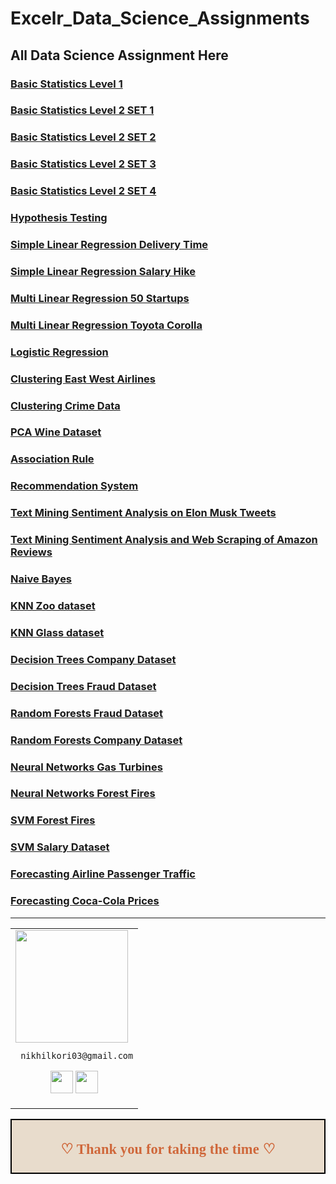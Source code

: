 # Excelr_Data_Science_Assignments

## All Data Science Assignment Here

### [Basic Statistics Level 1](https://github.com/Nikhilkori03/Assignment-Basic-Stats-Level1)

### [Basic Statistics Level 2 SET 1](https://github.com/Nikhilkori03/Assignment_2_Set_1)

### [Basic Statistics Level 2 SET 2](https://github.com/Nikhilkori03/Assignment_2_Set_2)

### [Basic Statistics Level 2 SET 3](https://github.com/Nikhilkori03/Assignment_2_Set_3)

### [Basic Statistics Level 2 SET 4](https://github.com/Nikhilkori03/Assignment_-2_Set_4)

### [Hypothesis Testing](https://github.com/Nikhilkori03/Assignment_Hypothesis_test)

### [Simple Linear Regression Delivery Time](https://github.com/Nikhilkori03/Simple_Linear_Regression_1)

### [Simple Linear Regression Salary Hike](https://github.com/Nikhilkori03/Simple_Linear_regression_2)

### [Multi Linear Regression 50 Startups](https://github.com/Nikhilkori03/Assignment_Multi_linear_Regression_1)

### [Multi Linear Regression Toyota Corolla](https://github.com/Nikhilkori03/Assignment_Multi_linear_regression_2)

### [Logistic Regression](https://github.com/Nikhilkori03/Assignment_Logistic_Regression)

### [Clustering East West Airlines](https://github.com/Nikhilkori03/Assignment_East-West_Airlines)

### [Clustering Crime Data](https://github.com/Nikhilkori03/Assignment_Crime_data_Clustering)

### [PCA Wine Dataset](https://github.com/Nikhilkori03/Assignment_PCA_Wine_Dataset)

### [Association Rule](https://github.com/Nikhilkori03/Assignment_Association_Rules)

### [Recommendation System](https://github.com/Nikhilkori03/Assignment_Recommendation_System_Books)

### [Text Mining Sentiment Analysis on Elon Musk Tweets](https://github.com/Nikhilkori03/Sentiment_Analysis_on_-Elon_musk_Tweets)

### [Text Mining Sentiment Analysis and Web Scraping of Amazon Reviews](https://github.com/Nikhilkori03/Assignment_Web_Scraping_Emotion_Mining)

### [Naive Bayes](https://github.com/Nikhilkori03/Assignment_Naive_Bayes_Salary_dataset)

### [KNN Zoo dataset](https://github.com/Nikhilkori03/Assignment_KNN_Zoo)

### [KNN Glass dataset](https://github.com/Nikhilkori03/Assignment_KNN_Glass)

### [Decision Trees Company Dataset](https://github.com/Nikhilkori03/Assignment_Decision_Tree_1)

### [Decision Trees Fraud Dataset](https://github.com/Nikhilkori03/Assignment_Decision_Tree_2)

### [Random Forests Fraud Dataset](https://github.com/Nikhilkori03/Assignment_Random_Forest_1)

### [Random Forests Company Dataset](https://github.com/Nikhilkori03/Assignment_Random_Forest_2)

### [Neural Networks Gas Turbines](https://github.com/Nikhilkori03/Neural_Network_Regression_Gas_Turbines)

### [Neural Networks Forest Fires](https://github.com/Nikhilkori03/Neural_Networks_Forest_Fire_Classification)

### [SVM Forest Fires](https://github.com/Nikhilkori03/Assignment_SVM_Forest_Fire_Prediction)

### [SVM Salary Dataset](https://github.com/Nikhilkori03/Assignment_SVM_Salary_Dataset)

### [Forecasting Airline Passenger Traffic](https://github.com/Nikhilkori03/Forecasting_Airline_Passengers_Traffic)

### [Forecasting Coca-Cola Prices](https://github.com/Nikhilkori03/Forecasting_CocaCola_prices.)

___


<table>
<tr>
<td>
     <img src="https://avatars.githubusercontent.com/u/152955475?s=400&u=a4c92fe2b757b82173b9469b771153177034a7ab&v=4" width="180"/>
     
     nikhilkori03@gmail.com

<p align="center">
<a href = "https://github.com/Nikhilkori03"><img src = "http://www.iconninja.com/files/241/825/211/round-collaboration-social-github-code-circle-network-icon.svg" width="36" height = "36"/></a>
<a href = "https://www.linkedin.com/in/nikhil-kori-31664a2a3//"><img src = "http://www.iconninja.com/files/863/607/751/network-linkedin-social-connection-circular-circle-media-icon.svg" width="36" height="36"/></a>
</p>
</td>
</tr> 
  </table>


<div style="display:fill;
            border-radius: false;
            border-style: solid;
            border-color:#000000;
            border-style: false;
            border-width: 2px;
            color:#CF673A;
            font-size:15px;
            font-family: Georgia;
            background-color:#E8DCCC;
            text-align:center;
            letter-spacing:0.1px;
            padding: 0.1em;">

**<h2>♡ Thank you for taking the time ♡**
